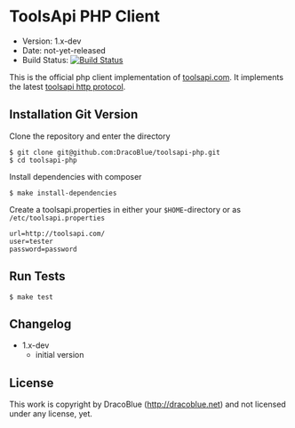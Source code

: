 # ToolsApi PHP Client

* Version: 1.x-dev
* Date: not-yet-released
* Build Status: [![Build Status](https://secure.travis-ci.org/DracoBlue/toolsapi-php.png?branch=master)](http://travis-ci.org/DracoBlue/toolsapi-php)

This is the official php client implementation of [toolsapi.com](http://toolsapi.com). It implements the latest [toolsapi http protocol](http://toolsapi.local/toolsapi-http-protocol).

## Installation Git Version

Clone the repository and enter the directory

    $ git clone git@github.com:DracoBlue/toolsapi-php.git
    $ cd toolsapi-php

Install dependencies with composer

    $ make install-dependencies

Create a toolsapi.properties in either your `$HOME`-directory or as `/etc/toolsapi.properties`

    url=http://toolsapi.com/
    user=tester
    password=password

## Run Tests

    $ make test

## Changelog

- 1.x-dev
  - initial version 

## License

This work is copyright by DracoBlue (<http://dracoblue.net>) and not licensed under any license, yet.